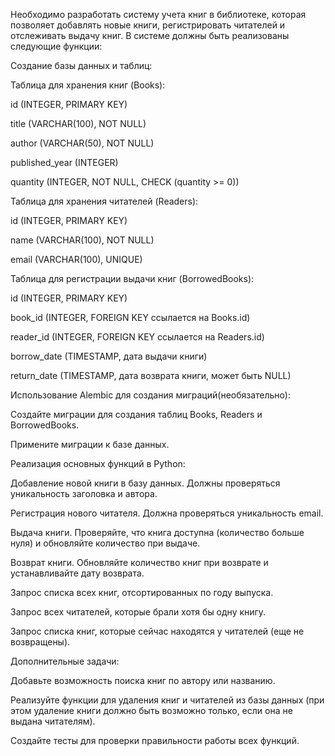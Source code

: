 Необходимо разработать систему учета книг в библиотеке, которая позволяет добавлять новые книги, регистрировать читателей и отслеживать выдачу книг. В системе должны быть реализованы следующие функции:



Создание базы данных и таблиц:

Таблица для хранения книг (Books):

id (INTEGER, PRIMARY KEY)

title (VARCHAR(100), NOT NULL)

author (VARCHAR(50), NOT NULL)

published_year (INTEGER)

quantity (INTEGER, NOT NULL, CHECK (quantity >= 0))



Таблица для хранения читателей (Readers):

id (INTEGER, PRIMARY KEY)

name (VARCHAR(100), NOT NULL)

email (VARCHAR(100), UNIQUE)



Таблица для регистрации выдачи книг (BorrowedBooks):

id (INTEGER, PRIMARY KEY)

book_id (INTEGER, FOREIGN KEY ссылается на Books.id)

reader_id (INTEGER, FOREIGN KEY ссылается на Readers.id)

borrow_date (TIMESTAMP, дата выдачи книги)

return_date (TIMESTAMP, дата возврата книги, может быть NULL)



Использование Alembic для создания миграций(необязательно):

Создайте миграции для создания таблиц Books, Readers и BorrowedBooks.

Примените миграции к базе данных.



Реализация основных функций в Python:

Добавление новой книги в базу данных. Должны проверяться уникальность заголовка и автора.

Регистрация нового читателя. Должна проверяться уникальность email.

Выдача книги. Проверяйте, что книга доступна (количество больше нуля) и обновляйте количество при выдаче.

Возврат книги. Обновляйте количество книг при возврате и устанавливайте дату возврата.



Запрос списка всех книг, отсортированных по году выпуска.

Запрос всех читателей, которые брали хотя бы одну книгу.

Запрос списка книг, которые сейчас находятся у читателей (еще не возвращены).



Дополнительные задачи:

Добавьте возможность поиска книг по автору или названию.

Реализуйте функции для удаления книг и читателей из базы данных (при этом удаление книги должно быть возможно только, если она не выдана читателям).

Создайте тесты для проверки правильности работы всех функций.

